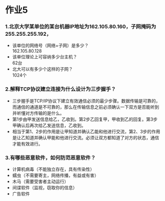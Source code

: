 # 作业5

### 1.北京大学某单位的某台机器IP地址为162.105.80.160，子网掩码为255.255.255.192，
* 该单位的网络号（网络+子网）是多少？  
 162.105.80.128
* 该单位理论上可容纳多少台主机？  
62台
* 北大可以有多少个这样的子网？  
1024个

### 2.解释TCP协议建立连接为什么设计为三步握手？
* 三步握手是TCP/IP协议下建立有效通信必须的最少步骤。数据传输是可靠的，而通信的通道是不可靠的，那么在传输信息之前必须确认一下双方是否能听到并听懂对方传输的是什么。
* 第1步由甲发送信息给乙，乙收到。第2步乙回复甲，甲收到乙的回复。第3步甲确认后再次给乙发送信息，乙收到。
* 相当于第1、2步的作用是让甲知道并确认乙能和他进行交流，第2、3步的作用是让乙知道并确认甲能和他进行交流。必须让双方都知道了对方的状态，通信才能有效进行。

### 3.有哪些恶意软件，如何防范恶意软件？
* 计算机病毒（不能独立存在，具有传染性）
* 蠕虫（不需要寄主，网络传播，有益或有害）
* 木马（需要受害者主动运行）
* 间谍软件（监视，窃取你的信息）
* 广告软件
